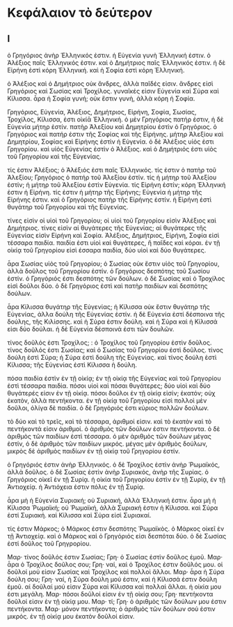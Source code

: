 # Κεφάλαιον τὸ δεύτερον
## I

ὁ Γρηγόριος ἀνὴρ Ἑλληνικός ἐστιν. ἡ Εὐγενία γυνὴ Ἑλληνική ἐστιν. ὁ Ἀλέξιος παῖς Ἑλληνικός ἐστιν. καὶ ὁ Δημήτριος παῖς Ἑλληνικός ἐστιν. ἡ δὲ Εἰρήνη ἐστὶ κόρη Ἑλληνική. καὶ ἡ Σοφία ἐστὶ κόρη Ἑλληνική.

ὁ Ἀλέξιος καὶ ὁ Δημήτριος οὐκ ἄνδρες, ἀλλὰ παῖδές εἰσιν. ἄνδρες εἰσὶ Γρηγόριος καὶ Σωσίας καὶ Τροχίλος. γυναῖκές εἰσιν Εὐγενία καὶ Σύρα καὶ Κίλισσα. ἆρα ἡ Σοφία γυνή; οὐκ ἔστιν γυνὴ, ἀλλὰ κόρη ἡ Σοφία.

Γρηγόριος, Εὐγενία, Ἀλέξιος, Δημήτριος, Εἰρήνη, Σοφία, Σωσίας, Τροχίλος, Κίλισσα, ἐστι οἰκίᾱ Ἑλληνική. ὁ μὲν Γρηγόριος πατήρ ἐστιν, ἡ δὲ Εὐγενία μήτηρ ἐστίν. πατὴρ Ἀλεξίου καὶ Δημητρίου ἐστὶν ὁ Γρηγόριος. ὁ Γρηγόριος καὶ πατήρ ἐστιν τῆς Σοφίας καὶ τῆς Εἰρήνης. μήτηρ Ἀλεξίου καὶ Δημητρίου, Σοφίας καὶ Εἰρήνης ἐστὶν ἡ Εὐγενία. ὁ δὲ Ἀλέξιος υἱός ἐστι Γρηγορίου. καὶ υἱός Εὐγενίας ἐστὶν ὁ Ἀλέξιος. καὶ ὁ Δημήτριός ἐστι υἱὸς τοῦ Γρηγορίου καὶ τῆς Εὐγενίας.

τίς ἐστιν Ἀλέξιος; ὁ Ἀλέξιός ἐστι παῖς Ἑλληνικός. τίς ἐστιν ὁ πατὴρ τοῦ Ἀλεξίου; Γρηγόριος ὁ πατήρ τοῦ Ἀλεξίου ἐστίν. τίς ἡ μήτηρ τοῦ Ἀλεξίου ἐστίν; ἡ μήτηρ τοῦ Ἀλεξίου ἐστὶν Εὐγενία. τίς Εἰρήνη ἐστίν; κόρη Ἑλληνική ἐστιν ἡ Εἰρήνη. τίς ἐστιν ἡ μήτηρ τῆς Εἰρήνης; Εὐγενία ἡ μήτηρ τῆς Εἰρήνης ἐστιν. καὶ ὁ Γρηγόριος πατὴρ τῆς Εἰρήνης ἐστίν. ἡ Εἰρήνη ἐστὶ θυγάτηρ τοῦ Γρηγορίου καὶ τῆς Εὐγενίας.

τίνες εἰσὶν οἱ υἱοὶ τοῦ Γρηγορίου; οἱ υἱοὶ τοῦ Γρηγορίου εἰσὶν Ἀλέξιος καὶ Δημήτριος. τίνες εἰσὶν αἱ θυγάτερες τῆς Εὐγενίας; αἱ θυγάτερες τῆς Εὐγενίας εἰσὶν Εἰρήνη καὶ Σοφία. Ἀλέξιος, Δημήτριος, Εἰρήνη, Σοφία εἰσὶ τέσσαρα παιδία. παιδία ἐστι υἱοὶ καὶ θυγάτερες, ἢ παῖδες καὶ κόραι. ἐν τῇ οἰκίᾳ τοῦ Γρηγορίου εἰσὶ έσσαρα παιδία, δύο υἱοὶ καὶ δύο θυγάτερες.

ἆρα Σωσίας υἱὸς τοῦ Γρηγορίου; ὁ Σωσίας οὐκ ἔστιν υἱὸς τοῦ Γρηγορίου, ἀλλὰ δοῦλος τοῦ Γρηγορίου ἐστίν. ὁ Γρηγόριος δεσπότης τοῦ Σωσίου ἐστίν. ὁ Γρηγόριός ἐστι δεσπότης τῶν δούλων. ὁ δὲ Σωσίας καὶ ὁ Τροχίλος εἰσὶ δοῦλοι δύο. ὁ δὲ Γρηγόριος ἐστὶ καὶ πατὴρ παιδίων καὶ δεσπότης δούλων.

ἆρα Κίλισσα θυγάτηρ τῆς Εὐγενίας; ἡ Κίλισσα οὐκ ἔστιν θυγάτηρ τῆς Εὐγενίας, ἀλλα δούλη τῆς Εὐγενίας ἐστίν. ἡ δὲ Εὐγενία ἐστί δέσποινα τῆς δούλης, τῆς Κιλίσσης. καὶ ἡ Σύρα ἐστιν δούλη. καὶ ἡ Σύρα καὶ ἡ Κίλισσά εἰσι δύο δούλαι. ἡ δὲ Εὐγενία δέσποινά ἐστι τῶν δουλῶν.

τίνος δοῦλός ἐστι Τροχίλος; : ὁ Τροχίλος τοῦ Γρηγορίου ἐστὶν δοῦλος. τίνος δοῦλός ἐστι Σωσίας; καὶ ὁ Σωσίας τοῦ Γρηγορίου ἐστὶ δοῦλος. τίνος δούλη ἐστὶ Σύρα; ἡ Σύρα ἐστὶ δούλη τῆς Εὐγενίας. καὶ τίνος δούλη ἐστὶ Κίλισσα; τῆς Εὐγενίας ἐστὶ Κίλισσα ἡ δούλη.

πόσα παιδία ἐστὶν ἐν τῇ οἰκίᾳ; ἐν τῇ οἰκίᾳ τῆς Εὐγενίας καὶ τοῦ Γρηγορίου ἐστὶ τέσσαρα παιδία. πόσοι υἱοὶ καὶ πόσαι θυγάτερες; δύο υἱοὶ καὶ δύο θυγάτερές εἰσιν ἐν τῇ οἰκίᾳ. πόσοι δοῦλοι ἐν τῇ οἰκίᾳ εἰσίν; ἑκατόν; οὐχ ἑκατὸν, ἀλλὰ πεντήκοντα. ἐν τῇ οἰκίᾳ τοῦ Γρηγορίου εἰσὶ πολλοὶ μὲν δοῦλοι, ὀλίγα δὲ παιδία. ὁ δὲ Γρηγόριός ἐστι κύριος πολλῶν δούλων.

τὸ δύο καὶ τὸ τρεῖς, καὶ τὸ τέσσαρα, ἀριθμοί εἰσιν. καὶ τὸ ἑκατὸν καὶ τὸ πεντήκοντά εἰσιν ἀριθμοί. ὁ ἀριθμὸς τῶν δούλων ἐστιν πεντήκοντα. ὁ δὲ ἀριθμὸς τῶν παιδίων ἐστὶ τέσσαρα. ὁ μὲν ἀριθμὸς τῶν δούλων μέγας ἐστίν, ὁ δὲ ἀριθμὸς τῶν παιδίων μικρός. μέγας μὲν ἀριθμὸς δούλων, μικρὸς δὲ ἀριθμὸς παιδίων ἐν τῇ οἰκίᾳ τοῦ Γρηγορίου ἐστίν.

ὁ Γρηγόριός ἐστιν ἀνὴρ Ἑλληνικός. ὁ δὲ Τροχίλος ἐστὶν ἀνὴρ Ῥωμαϊκός, ἀλλὰ δοῦλος. ὁ δὲ Σωσίας ἐστὶν ἀνὴρ Συριακός, ἀνὴρ τῆς Συρίας. ὁ Γρηγόριος οἰκεῖ ἐν τῇ Συρίᾳ. ἡ οἰκία τοῦ Γρηγορίου ἐστὶν ἐν τῇ Συρίᾳ, ἐν τῇ Ἀντιοχείᾳ. ἡ Ἀντιόχεια ἐστιν πόλις ἐν τῇ Συρίᾳ.

ἆρα μὴ ἡ Εὐγενία Συριακή; οὐ Συριακή, ἀλλὰ Ἑλληνική ἐστιν. ἆρα μὴ ἡ Κίλισσα Ῥωμαϊκή; οὐ Ῥωμαϊκή, ἀλλὰ Συριακή ἐστιν ἡ Κίλισσα. καὶ Σύρα ἐστί Συριακή. καὶ Κίλισσα καὶ Σύρα εἰσὶ Συριακαί.

τίς ἐστιν Μάρκος; ὁ Μάρκος ἐστιν δεσπότης Ῥωμαϊκὸς. ὁ Μάρκος οἰκεῖ ἐν τῇ Ἀντιοχείᾳ. καὶ ὁ Μάρκος καὶ ὁ Γρηγόριός εἰσι δεσπόται δύο. ὁ δὲ Σωσίας ἐστί δοῦλος τοῦ Γρηγρορίου.

Μαρ· τίνος δοῦλός ἐστιν Σωσίας;
Γρη· ὁ Σωσίας ἐστὶν δοῦλος ἐμοῦ.
Μαρ· ἆρα ὁ Τροχίλος δοῦλος σου;
Γρη· ναί, καὶ ὁ Τροχίλος ἐστιν δοῦλός μου. οἱ δοῦλοί μού εἰσιν Σωσίας καὶ Τροχίλος καὶ πολλοὶ ἄλλοι.
Μαρ· ἆρα ἡ Σύρα δούλη σου;
Γρη· ναί, ἡ Σύρα δούλη μού ἐστιν, καὶ ἡ Κίλισσά ἐστιν δούλη ἐμοῦ. αἱ δοῦλαί μού εἰσιν Σύρα καὶ Κίλισσα καὶ πολλαὶ ἄλλαι. ἡ οἰκία μου ἐστι μεγάλη.
Μαρ· πόσοι δοῦλοί εἰσιν ἐν τῇ οἰκίᾳ σου;
Γρη· πεντήκοντα δοῦλοί εἰσιν ἐν τῇ οἰκίᾳ μου.
Μαρ· τί;
Γρη· ὁ ἀριθμὸς τῶν δούλων μου ἐστιν πεντήκοντα.
Μαρ· μόνον πεντήκοντα; ὁ ἀριθμὸς τῶν δούλων σού ἐστιν μικρός. ἐν τῇ οἰκίᾳ μου ἑκατὸν δοῦλοί εἰσιν.
